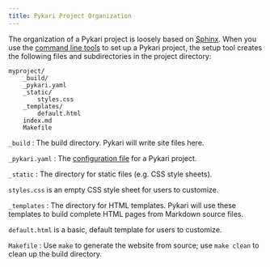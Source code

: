 ```yaml
---
title: Pykari Project Organization
---
```


The organization of a Pykari project is loosely based on [Sphinx][sphinx]. When you use the [command line tools](cli.html) to set up a Pykari project, the setup tool creates the following files and subdirectories in the project directory:

```
myproject/
    _build/
    _pykari.yaml
    _static/
        styles.css
    _templates/
        default.html
    index.md
    Makefile
```

`_build`
: The build directory. Pykari will write site files here.

`_pykari.yaml`
: The [configuration file](configuration.html) for a Pykari project.

`_static`
: The directory for static files (e.g. CSS style sheets).

  `styles.css` is an empty CSS style sheet for users to customize.

`_templates`
: The directory for HTML templates. Pykari will use these templates to build complete HTML pages from Markdown source files.

  `default.html` is a basic, default template for users to customize.

`Makefile`
: Use `make` to generate the website from source; use `make clean` to clean up the build directory.

[sphinx]: https://www.sphinx-doc.org/en/master/index.html


